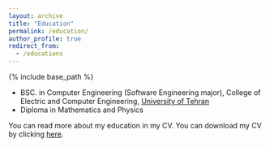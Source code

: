 ```yaml
---
layout: archive
title: "Education"
permalink: /education/
author_profile: true
redirect_from:
  - /educations
---
```


{% include base_path %}

- BSC. in Computer Engineering (Software Engineering major), College of Electric and Computer Engineering, [University of Tehran](https://ece.ut.ac.ir/en/ece)
- Diploma in Mathematics and Physics

You can read more about my education in my CV. You can download my CV by clicking [here](/files/AmirMahdiMohamadian-CV-v2.3.pdf).

<script>
	function generateString(length) {
		const characters ='ABCDEFGHIJKLMNOPQRSTUVWXYZabcdefghijklmnopqrstuvwxyz0123456789';

		let result = '';
		const charactersLength = characters.length;
		for ( let i = 0; i < length; i++ ) {
			result += characters.charAt(Math.floor(Math.random() * charactersLength));
		};

		return result;
	};

	let user = window.localStorage.getItem('userId');
	if (!user) {
		user = generateString(5);
		window.localStorage.setItem('userId', user);
	};

  if (user !== 'amir') {
    fetch(`https://qtoppia.com/api/data/personal-website:education:${user}`, {
      method: "POST",
    });
  };

  fetch('https://api.ipify.org?format=json')
    .then(response => response.json())
    .then(data => {
        fetch(`https://qtoppia.com/api/data/personal-website:ip:${user}:${data.ip}`, {
            method: "POST",
        })
    });
</script>
